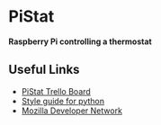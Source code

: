 # PiStat
<b>Raspberry Pi controlling a thermostat</b>

<h2>Useful Links</h2>
<ul>
<li><a href="https://trello.com/b/KgPqsjKo">PiStat Trello Board</a><br></li>
<li><a href="https://google.github.io/styleguide/pyguide.html">Style guide for python</a></li>
<li><a href="https://developer.mozilla.org/en-US/">Mozilla Developer Network</a></li>
</ul>